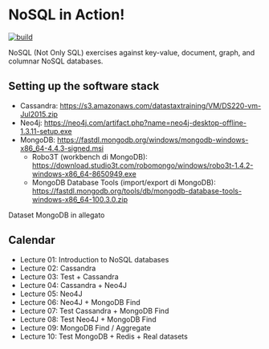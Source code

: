 # NoSQL in Action!

[![build](https://github.com/w4bo/nodejs-nosql/actions/workflows/build.yml/badge.svg)](https://github.com/w4bo/nodejs-nosql/actions/workflows/build.yml)

NoSQL (Not Only SQL) exercises against key-value, document, graph, and columnar NoSQL databases.

## Setting up the software stack

- Cassandra: https://s3.amazonaws.com/datastaxtraining/VM/DS220-vm-Jul2015.zip
- Neo4j: https://neo4j.com/artifact.php?name=neo4j-desktop-offline-1.3.11-setup.exe
- MongoDB: https://fastdl.mongodb.org/windows/mongodb-windows-x86_64-4.4.3-signed.msi
	- Robo3T (workbench di MongoDB): https://download.studio3t.com/robomongo/windows/robo3t-1.4.2-windows-x86_64-8650949.exe
	- MongoDB Database Tools (import/export di MongoDB): https://fastdl.mongodb.org/tools/db/mongodb-database-tools-windows-x86_64-100.3.0.zip

Dataset MongoDB in allegato

## Calendar

- Lecture 01: Introduction to NoSQL databases
- Lecture 02: Cassandra
- Lecture 03: Test + Cassandra
- Lecture 04: Cassandra + Neo4J
- Lecture 05: Neo4J
- Lecture 06: Neo4J + MongoDB Find
- Lecture 07: Test Cassandra + MongoDB Find
- Lecture 08: Test Neo4J + MongoDB Find
- Lecture 09: MongoDB Find / Aggregate
- Lecture 10: Test MongoDB + Redis + Real datasets
